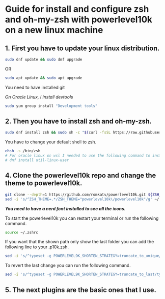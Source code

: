 # Guide for install and configure zsh and oh-my-zsh with powerlevel10k on a new linux machine

## 1. First you have to update your linux distribution.

```zsh
sudo dnf update && sudo dnf upgrade
```
OR
```zsh
sudo apt update && sudo apt upgrade
```
You need to have installed git

*On Oracle Linux, I install devtools*

```zsh
sudo yum group install "Development tools"
```

## 2. Then you have to install zsh and oh-my-zsh.


```zsh
sudo dnf install zsh && sudo sh -c "$(curl -fsSL https://raw.githubusercontent.com/ohmyzsh/ohmyzsh/master/tools/install.sh)"
```

You have to change your default shell to zsh.

```zsh
chsh -s /bin/zsh
# For oracle linux on wsl I needed to use the following command to install chsh
# dnf install util-linux-user
```

## 4. Clone the powerlevel10k repo and change the theme to powerlevel10k.

```zsh
git clone --depth=1 https://github.com/romkatv/powerlevel10k.git ${ZSH_CUSTOM:-$HOME/.oh-my-zsh/custom}/themes/powerlevel10k
sed -i 's/^ZSH_THEME=.*/ZSH_THEME="powerlevel10k\/powerlevel10k"/g' ~/.zshrc
```

***You need to have a nerd font installed to see all the icons.***


To start the powerlevel10k you can restart your terminal or run the following command.

```zsh
source ~/.zshrc
```

If you want that the shown path only show the last folder you can add the following line to your .p10k.zsh.

```zsh
sed -i 's/^typeset -g POWERLEVEL9K_SHORTEN_STRATEGY=truncate_to_unique/typeset -g POWERLEVEL9K_SHORTEN_STRATEGY=truncate_to_last/g' ~/.p10k.zsh
```
To revert the last change you can run the following command.

```zsh
sed -i 's/^typeset -g POWERLEVEL9K_SHORTEN_STRATEGY=truncate_to_last/typeset -g POWERLEVEL9K_SHORTEN_STRATEGY=truncate_to_unique/g' ~/.p10k.zsh
```


## 5. The next plugins are the basic ones that I use.
